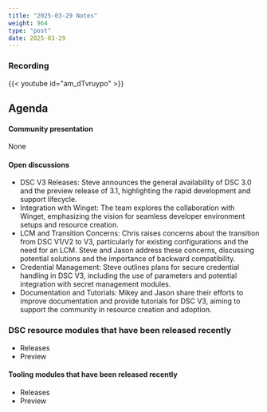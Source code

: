 ```yaml
---
title: "2025-03-29 Notes"
weight: 964
type: "post"
date: 2025-03-29
---
```


### Recording

{{< youtube id="am_dTvruypo" >}}

## Agenda

#### Community presentation

None

#### Open discussions

- DSC V3 Releases: Steve announces the general availability of DSC 3.0 and the preview release of 3.1, highlighting the rapid development and support lifecycle.
- Integration with Winget: The team explores the collaboration with Winget, emphasizing the vision for seamless developer environment setups and resource creation.
- LCM and Transition Concerns: Chris raises concerns about the transition from DSC V1/V2 to V3, particularly for existing configurations and the need for an LCM. Steve and Jason address these concerns, discussing potential solutions and the importance of backward compatibility.
- Credential Management: Steve outlines plans for secure credential handling in DSC V3, including the use of parameters and potential integration with secret management modules.
- Documentation and Tutorials: Mikey and Jason share their efforts to improve documentation and provide tutorials for DSC V3, aiming to support the community in resource creation and adoption.

### DSC resource modules that have been released recently

- Releases
- Preview

#### Tooling modules that have been released recently

- Releases
- Preview
